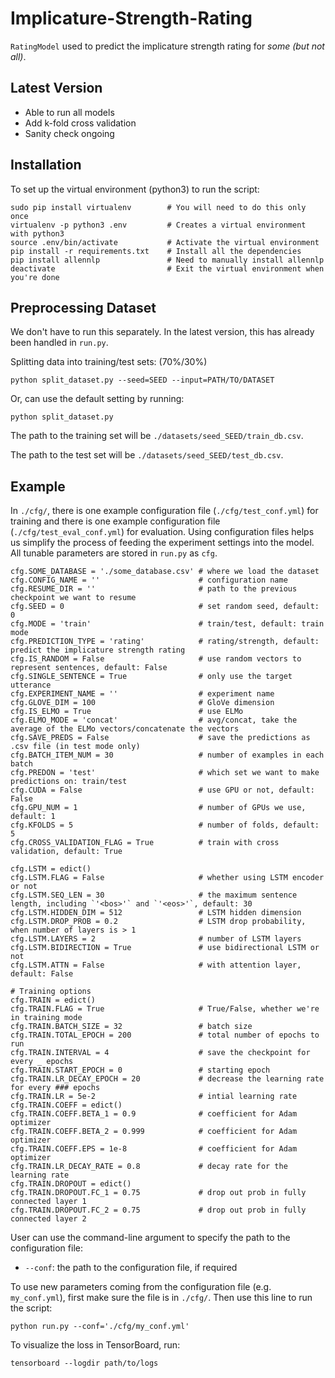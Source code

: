 # Implicature-Strength-Rating
`RatingModel` used to predict the implicature strength rating for *some (but not all)*.

## Latest Version
- Able to run all models
- Add k-fold cross validation
- Sanity check ongoing

## Installation
To set up the virtual environment (python3) to run the script:
```
sudo pip install virtualenv        # You will need to do this only once
virtualenv -p python3 .env         # Creates a virtual environment with python3
source .env/bin/activate           # Activate the virtual environment
pip install -r requirements.txt    # Install all the dependencies
pip install allennlp               # Need to manually install allennlp
deactivate                         # Exit the virtual environment when you're done
```

## Preprocessing Dataset
We don't have to run this separately. In the latest version, this has already been handled in `run.py`.

Splitting data into training/test sets: (70%/30%)
```
python split_dataset.py --seed=SEED --input=PATH/TO/DATASET
```

Or, can use the default setting by running:
```
python split_dataset.py
```
The path to the training set will be `./datasets/seed_SEED/train_db.csv`. 

The path to the test set will be `./datasets/seed_SEED/test_db.csv`.

## Example
In `./cfg/`, there is one example configuration file (`./cfg/test_conf.yml`)
for training and there is one example configuration file (`./cfg/test_eval_conf.yml`) for evaluation. Using configuration files helps us simplify the process of feeding the experiment settings into the model. All tunable parameters are stored in `run.py` as `cfg`. 
```
cfg.SOME_DATABASE = './some_database.csv' # where we load the dataset
cfg.CONFIG_NAME = ''                      # configuration name
cfg.RESUME_DIR = ''                       # path to the previous checkpoint we want to resume
cfg.SEED = 0                              # set random seed, default: 0
cfg.MODE = 'train'                        # train/test, default: train mode
cfg.PREDICTION_TYPE = 'rating'            # rating/strength, default: predict the implicature strength rating
cfg.IS_RANDOM = False                     # use random vectors to represent sentences, default: False
cfg.SINGLE_SENTENCE = True                # only use the target utterance
cfg.EXPERIMENT_NAME = ''                  # experiment name
cfg.GLOVE_DIM = 100                       # GloVe dimension
cfg.IS_ELMO = True                        # use ELMo
cfg.ELMO_MODE = 'concat'                  # avg/concat, take the average of the ELMo vectors/concatenate the vectors
cfg.SAVE_PREDS = False                    # save the predictions as .csv file (in test mode only)
cfg.BATCH_ITEM_NUM = 30                   # number of examples in each batch
cfg.PREDON = 'test'                       # which set we want to make predictions on: train/test
cfg.CUDA = False                          # use GPU or not, default: False
cfg.GPU_NUM = 1                           # number of GPUs we use, default: 1
cfg.KFOLDS = 5                            # number of folds, default: 5
cfg.CROSS_VALIDATION_FLAG = True          # train with cross validation, default: True

cfg.LSTM = edict()
cfg.LSTM.FLAG = False                     # whether using LSTM encoder or not
cfg.LSTM.SEQ_LEN = 30                     # the maximum sentence length, including `'<bos>'` and `'<eos>'`, default: 30
cfg.LSTM.HIDDEN_DIM = 512                 # LSTM hidden dimension
cfg.LSTM.DROP_PROB = 0.2                  # LSTM drop probability, when number of layers is > 1
cfg.LSTM.LAYERS = 2                       # number of LSTM layers
cfg.LSTM.BIDIRECTION = True               # use bidirectional LSTM or not
cfg.LSTM.ATTN = False                     # with attention layer, default: False

# Training options
cfg.TRAIN = edict()
cfg.TRAIN.FLAG = True                     # True/False, whether we're in training mode
cfg.TRAIN.BATCH_SIZE = 32                 # batch size
cfg.TRAIN.TOTAL_EPOCH = 200               # total number of epochs to run
cfg.TRAIN.INTERVAL = 4                    # save the checkpoint for every _ epochs
cfg.TRAIN.START_EPOCH = 0                 # starting epoch
cfg.TRAIN.LR_DECAY_EPOCH = 20             # decrease the learning rate for every ### epochs
cfg.TRAIN.LR = 5e-2                       # intial learning rate
cfg.TRAIN.COEFF = edict()
cfg.TRAIN.COEFF.BETA_1 = 0.9              # coefficient for Adam optimizer
cfg.TRAIN.COEFF.BETA_2 = 0.999            # coefficient for Adam optimizer
cfg.TRAIN.COEFF.EPS = 1e-8                # coefficient for Adam optimizer
cfg.TRAIN.LR_DECAY_RATE = 0.8             # decay rate for the learning rate
cfg.TRAIN.DROPOUT = edict()
cfg.TRAIN.DROPOUT.FC_1 = 0.75             # drop out prob in fully connected layer 1
cfg.TRAIN.DROPOUT.FC_2 = 0.75             # drop out prob in fully connected layer 2
```

User can use the command-line argument to specify the path to the configuration file:
- `--conf`: the path to the configuration file, if required

To use new parameters coming from the configuration file (e.g. `my_conf.yml`), first make sure the file is in `./cfg/`. Then use this line to run the script:
```
python run.py --conf='./cfg/my_conf.yml'
```

To visualize the loss in TensorBoard, run:
```
tensorboard --logdir path/to/logs
```
